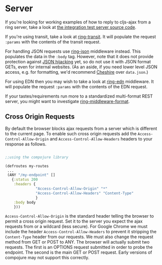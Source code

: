 # Server

If you're looking for working examples of how to reply to cljs-ajax from a ring server, take a look at [the integration test server source code](dev/user.clj).

If you're using transit, take a look at [ring-transit](https://github.com/jalehman/ring-transit).  It will populate the request `:params` with the contents of the transit request.

For handling JSON requests use [ring-json](https://github.com/ring-clojure/ring-json) middleware instead.  This populates the data in the `:body` tag.  However, note that it does not provide protection against [JSON hijacking](https://github.com/ring-clojure/ring-json/issues/14) yet, so do not use it with JSON format GETs, even for internal websites.  (As an aside, if you need lower level JSON access, e.g. for formatting, we'd recommend [Cheshire](https://github.com/dakrone/cheshire) over `data.json`.)

For using EDN then you may wish to take a look at [ring-edn](https://github.com/tailrecursion/ring-edn) middleware. It will populate the request `:params` with the contents of the EDN request.

If your tastes/requirements run more to a standardized multi-format REST server, you might want to investigate [ring-middleware-format](https://github.com/ngrunwald/ring-middleware-format).

## Cross Origin Requests

By default the browser blocks ajax requests from a server which is different to the current page.  To enable such cross origin requests add the `Access-Control-Allow-Origin` and `Access-Control-Allow-Headers` headers to your response as follows.

```clojure

;;using the compojure library

(defroutes my-routes
 ...
 (ANY "/my-endpoint" []
   {:status 200
    :headers {
              "Access-Control-Allow-Origin" "*"
              "Access-Control-Allow-Headers" "Content-Type"
              }
    :body body
    }))

```

`Access-Control-Allow-Origin` is the standard header telling the browser to permit a cross origin request.  Set it to the server you expect the ajax requests from or a wildcard (less secure).  For Google Chrome we must include the header `Access-Control-Allow-Headers` to prevent it stripping the `Content-Type` header from our requests.  We must also change the request method from GET or POST to ANY.  The browser will actually submit two requests.  The first is an OPTIONS request submitted in order to probe the endpoint.  The second is the main GET or POST request.  Early versions of compojure may not support this correctly.
